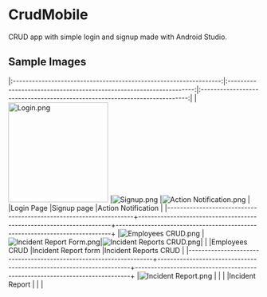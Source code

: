 # CrudMobile
CRUD app with simple login and signup made with Android Studio.

## Sample Images

|:-----------------------------------------------------------------:|:-------------------------------------------------------------------:|:--------------------------------------------------------------------------:|
|<img src="/app/sample/1.png" alt="Login.png" width="200"/>         |![Signup.png](/app/sample/2.png "Signup page")                       |![Action Notification.png](/app/sample/3.png "Action Notification")         |
|Login Page                                                         |Signup page                                                          |Action Notification                                                         |
|-------------------------------------------------------------------+---------------------------------------------------------------------+----------------------------------------------------------------------------+
|![Employees CRUD.png](/app/sample/4.png "Employees CRUD page")     |![Incident Report Form.png](/app/sample/5.png "Incident Report form")|![Incident Reports CRUD.png](/app/sample/6.png "Incident Reports CRUD page")|                                                                   |
|Employees CRUD                                                     |Incident Report form                                                 |Incident Reports CRUD                                                       |
|-------------------------------------------------------------------+---------------------------------------------------------------------+----------------------------------------------------------------------------+
|![Incident Report.png](/app/sample/7.png "Incident Report page")   |                                                                     |                                                                            |
|Incident Report                                                    |                                                                     |                                                                            |